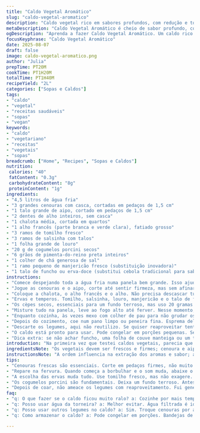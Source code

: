 ```yaml
---
title: "Caldo Vegetal Aromático"
slug: "caldo-vegetal-aromatico"
description: "Caldo vegetal rico em sabores profundos, com redução e toque sutil de cogumelos porcini secos. Feito com legumes frescos, ervas aromáticas e uma pitada de sal. Versão ajustada para mais intensidade, substituindo cebola por chalota e alho-poró por alho francês, que traz textura diferente. Cozido até o líquido reduzir, oferecendo concentração saborosa ideal para bases de sopas, risotos e molhos."
metaDescription: "Caldo Vegetal Aromático é cheio de sabor profundo, com toques de cogumelos porcini. Ideal para sopas e risotos. Experimente a diferença na sua receita."
ogDescription: "Aprenda a fazer Caldo Vegetal Aromático. Um caldo rico e nutritivo, perfeito para suas sopas e molhos, com um toque especial de cogumelos secos."
focusKeyphrase: "Caldo Vegetal Aromático"
date: 2025-08-07
draft: false
image: caldo-vegetal-aromatico.png
author: "Julia"
prepTime: PT20M
cookTime: PT1H20M
totalTime: PT1H40M
recipeYield: "2L"
categories: ["Sopas e Caldos"]
tags:
- "caldo"
- "vegetal"
- "receitas saudáveis"
- "sopas"
- "vegan"
keywords:
- "caldo"
- "vegetariano"
- "receitas"
- "vegetais"
- "sopas"
breadcrumb: ["Home", "Recipes", "Sopas e Caldos"]
nutrition: 
 calories: "40"
 fatContent: "0.3g"
 carbohydrateContent: "8g"
 proteinContent: "1g"
ingredients:
- "4,5 litros de água fria"
- "3 grandes cenouras com casca, cortadas em pedaços de 1,5 cm"
- "1 talo grande de aipo, cortado em pedaços de 1,5 cm"
- "2 dentes de alho inteiros, sem casca"
- "1 chalota média, cortada em quartos"
- "1 alho francês (parte branca e verde clara), fatiado grosso"
- "3 ramos de tomilho fresco"
- "3 ramos de salsinha com talos"
- "1 folha grande de louro"
- "20 g de cogumelos porcini secos"
- "6 grãos de pimenta-do-reino preta inteiros"
- "1 colher de chá generosa de sal"
- "1 ramo pequeno de manjericão fresco (substituição inovadora)"
- "1 talo de funcho ou erva-doce (substitui cebola tradicional para sabor anisado leve)"
instructions:
- "Comece despejando toda a água fria numa panela bem grande. Isso ajuda a extrair os sabores lentamente, evita que fique amargo ou metalizado."
- "Jogue as cenouras e o aipo, corte até sentir firmeza, mas sem afinar demais. O tamanho impacta o sabor, pedaços maiores soltam lentamente e equilibram o caldo."
- "Coloque a chalota, o alho francês e o alho. Não precisa descascar tudo perfeitamente; a casca da chalota absorve sabor e cor."
- "Ervas e temperos. Tomilho, salsinha, louro, manjericão e o talo de funcho juntos dão aroma fresco, mas cuidado para não deixar forte demais. Grãos de pimenta inteiros só para aquele punch sutil, não quero um caldo apimentado, só perfume."
- "Os cèpes secos, essenciais para um fundo terroso, mas uso 20 gramas para firma a textura e cor. Antes, umedeça-os em água fria por uns 10 minutos enquanto você prepara o resto."
- "Misture tudo na panela, leve ao fogo alto até ferver. Nesse momento, quebra da fervura - aquele tilintar diferente, começa borbulhar. Reduza para fogo médio-baixo, deixe cozinhar uns 75 minutos. Ou até notar que o volume reduziu por volta da metade e a cor ficou âmbar dourada escura."
- "Enquanto cozinha, às vezes mexo com colher de pau para não grudar os pedaços no fundo, queimar altera o gosto final, estraga o fundo."
- "Depois do cozimento, coe num pano limpo ou peneira fina. Esprema delicadamente os legumes para extrair todo o líquido, mas sem esmagar muito para evitar turbidez."
- "Descarte os legumes, aqui não reutilizo. Se quiser reaproveitar tente numa farofa ou refogado rápido, mas não garanto sucesso."
- "O caldo está pronto para usar. Pode congelar em porções pequenas. Sempre prove e ajuste sal no momento que for usar, o caldo cru tende a ficar mais leve."
- "Dica extra: se não achar funcho, uma folha de couve manteiga ou um talo de salsão pode substituir, mudando o perfil sem perder profundidade."
introduction: "Na primeira vez que testei caldos vegetais, parecia que faltava vida, aquela coisa 'viva' que desperta o paladar. Então mexi nas proporções, troquei a cebola tradicional por chalota e introduzi manjericão para frescor inesperado. O truque está na paciência: não correr pra reduzir o caldo rápido demais, porque isso cozinha os sabores, molda o caldo. Em vez do alho-poró clássico uso o alho francês, mais leve, traz textura e aroma delicado. Experimente perceber o líquido que vai engrossando, lembrando o som de uma panela borbulhando calmamente. Cada aroma raro deve te guiar. Essa não é só mais uma receita, é papo de cozinha de verdade, ensinando a escutar os ingredientes."
ingredientsNote: "Os vegetais devem ser frescos e firmes; cenoura e aipo nunca murchos ou machucados. A chalota pode ser substituída por cebola roxa para sabor mais marcante. O funcho é um trunfo para dar um toque levemente adocicado e anisado que surpreende nos caldos convencionais. Cogumelos porcini (cèpes) trazem um tom seco e terroso — se não achar, pode usar shitake seco, mas o resultado muda. Use ervas frescas e ajuste sal conforme o paladar, fácil errar na base. Nunca pule o enxágue rápido dos cogumelos secos para evitar amargor. Água filtrada ou mineral é indispensável para não interferir no sabor."
instructionsNote: "A ordem influencia na extração dos aromas e sabor; água fria aquece devagar favorecendo os vegetais. Fique de olho na fervura para ajustar chama; fogo forte demais deixa o caldo turvo e amargo. Reduzir até metade é importante para maiúsculo de sabor, qualquer menos e fica aguado. Passar por peneira fina libera caldo claro, firme e sem resíduos. Esmagar legumes na final pode turvar e amargar, evite. Ouvir as bolhas e sentir o aroma garante que o caldo está no ponto, não fique preso no relógio. Se sobrar caldo, congelar em bandejas de gelo facilita uso futuro em pequenas doses."
tips:
- "Cenouras frescas são essenciais. Corte em pedaços firmes, não muito finos. Eles soltam o sabor na medida certa. Aipo faz bem, mas escolha um talo crocante. Falo isso por experiência. Já usei aipo murcho e o caldo ficou fraco."
- "Repare na fervura. Quando começa a borbulhar e o som muda, abaixe o fogo. Isso é crucial. O caldo não pode ferver forte demais. Isso vai amargar tudo. Foco nessa parte e evite erros."
- "A escolha das ervas muda tudo. Use tomilho fresco, mas não exagere. Um só ramo a mais e pode ficar dominando. Louro é fundamental. Manjericão traz frescor, mas cuidado, muito pode estragar. Ervas são amigos ou inimigos."
- "Os cogumelos porcini são fundamentais. Deixa um fundo terroso. Antes de usar, deixa de molho. Dez minutos em água fria ajuda. Aprendi da pior forma quando não fiz isso. Taste antes de usar. Ajuda na percepção."
- "Depois de coar, não ameace os legumes com reaproveitamento. Fui generoso e joguei fora, mas outros, como farofas, pode até dar certo. No entanto, nem sempre funciona. Use só se o sabor for bom."
faq:
- "q: O que fazer se o caldo ficou muito ralo? a: Cozinhe por mais tempo. A redução é chave. Veja a cor, que precisa ficar âmbar. Se não notar nenhuma mudança, continue."
- "q: Posso usar água da torneira? a: Melhor evitar. Água filtrada é ideal. Não quero gosto de cloro no meu caldo. Isso pode atrapalhar os aromas. Diferença é sutil, mas existe."
- "q: Posso usar outros legumes no caldo? a: Sim. Troque cenouras por abóbora ou nabo. Aipo pode ser substituído por salsão. Isso vai dar um gosto diferente, mas ainda vale."
- "q: Como armazenar o caldo? a: Pode congelar em porções. Bandejas de gelo funcionam. Também, potes de vidro. Não encha demais, pois pode estourar no congelador. Mas não se esqueça de rotular."

---
```

